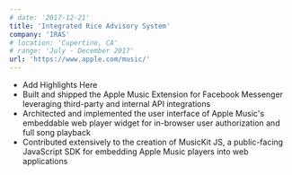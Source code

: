 ```yaml
---
# date: '2017-12-21'
title: 'Integrated Rice Advisory System'
company: 'IRAS'
# location: 'Cupertino, CA'
# range: 'July - December 2017'
url: 'https://www.apple.com/music/'
---
```


- Add Highlights Here
- Built and shipped the Apple Music Extension for Facebook Messenger leveraging third-party and internal API integrations
- Architected and implemented the user interface of Apple Music's embeddable web player widget for in-browser user authorization and full song playback
- Contributed extensively to the creation of MusicKit JS, a public-facing JavaScript SDK for embedding Apple Music players into web applications
